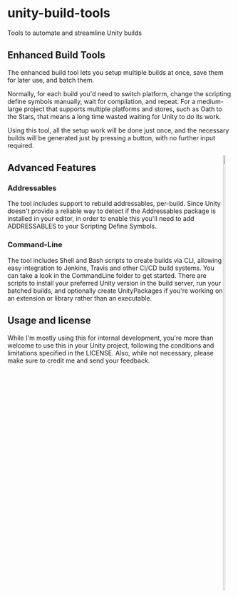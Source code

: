 # unity-build-tools
Tools to automate and streamline Unity builds

## Enhanced Build Tools

The enhanced build tool lets you setup multiple builds at once, save them for later use, and batch them.

Normally, for each build you'd need to switch platform, change the scripting define symbols manually, wait for compilation, and repeat. For a medium-large project that supports multiple platforms and stores, such as Oath to the Stars, that means a long time wasted waiting for Unity to do its work.

Using this tool, all the setup work will be done just once, and the necessary builds will be generated just by pressing a button, with no further input required.

<div style="float: right">
<img src="https://user-images.githubusercontent.com/4165016/77833524-52d7b200-713e-11ea-930c-073ccda68001.png" width="50%" max-width:400px>
</div>

## Advanced Features

### Addressables
The tool includes support to rebuild addressables, per-build. Since Unity doesn't provide a reliable way to detect if the Addressables package is installed in your editor, in order to enable this you'll need to add ADDRESSABLES to your Scripting Define Symbols.

### Command-Line

The tool includes Shell and Bash scripts to create builds via CLI, allowing easy integration to Jenkins, Travis and other CI/CD build systems. You can take a look in the CommandLine folder to get started.
There are scripts to install your preferred Unity version in the build server, run your batched builds, and optionally create UnityPackages if you're working on an extension or library rather than an executable.

## Usage and license
While I'm mostly using this for internal development, you're more than welcome to use this in your Unity project, following the conditions and limitations specified in the LICENSE. 
Also, while not necessary, please make sure to credit me and send your feedback.
